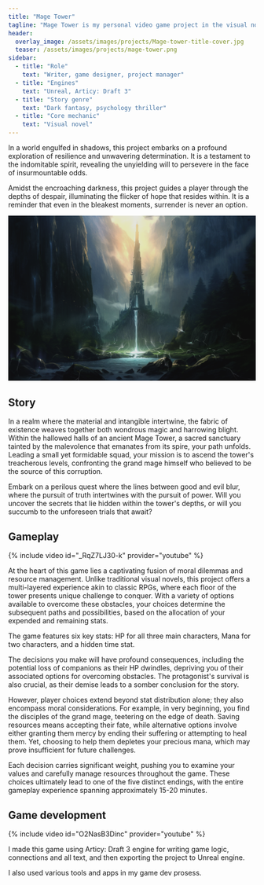```yaml
---
title: "Mage Tower"
tagline: "Mage Tower is my personal video game project in the visual novel genre. This one-shot game experience lets players dive deep into a psychological thriller in a dark fantasy setting and go through neat and fully charged adventure making tough morally complicated and meaningful decisions that have a big impact on the ending."
header:
  overlay_image: /assets/images/projects/Mage-tower-title-cover.jpg
  teaser: /assets/images/projects/mage-tower.png
sidebar:
  - title: "Role"
    text: "Writer, game designer, project manager"
  - title: "Engines"
    text: "Unreal, Articy: Draft 3"
  - title: "Story genre"
    text: "Dark fantasy, psychology thriller"
  - title: "Core mechanic"
    text: "Visual novel"
---
```


In a world engulfed in shadows, this project embarks on a profound exploration of resilience and unwavering determination. It is a testament to the indomitable spirit, revealing the unyielding will to persevere in the face of insurmountable odds.

Amidst the encroaching darkness, this project guides a player through the depths of despair, illuminating the flicker of hope that resides within. It is a reminder that even in the bleakest moments, surrender is never an option.

![image-left](/assets/images/projects/mage-tower.png)

## Story

In a realm where the material and intangible intertwine, the fabric of existence weaves together both wondrous magic and harrowing blight. Within the hallowed halls of an ancient Mage Tower, a sacred sanctuary tainted by the malevolence that emanates from its spire, your path unfolds. Leading a small yet formidable squad, your mission is to ascend the tower's treacherous levels, confronting the grand mage himself who believed to be the source of this corruption.

Embark on a perilous quest where the lines between good and evil blur, where the pursuit of truth intertwines with the pursuit of power. Will you uncover the secrets that lie hidden within the tower's depths, or will you succumb to the unforeseen trials that await?

## Gameplay

{% include video id="_RqZ7LJ30-k" provider="youtube" %}

At the heart of this game lies a captivating fusion of moral dilemmas and resource management. Unlike traditional visual novels, this project offers a multi-layered experience akin to classic RPGs, where each floor of the tower presents unique challenge to conquer. With a variety of options available to overcome these obstacles, your choices determine the subsequent paths and possibilities, based on the allocation of your expended and remaining stats.

The game features six key stats: HP for all three main characters, Mana for two characters, and a hidden time stat.

The decisions you make will have profound consequences, including the potential loss of companions as their HP dwindles, depriving you of their associated options for overcoming obstacles. The protagonist's survival is also crucial, as their demise leads to a somber conclusion for the story.

However, player choices extend beyond stat distribution alone; they also encompass moral considerations. For example, in very beginning, you find the disciples of the grand mage, teetering on the edge of death. Saving resources means accepting their fate, while alternative options involve either granting them mercy by ending their suffering or attempting to heal them. Yet, choosing to help them depletes your precious mana, which may prove insufficient for future challenges.

Each decision carries significant weight, pushing you to examine your values and carefully manage resources throughout the game. These choices ultimately lead to one of the five distinct endings, with the entire gameplay experience spanning approximately 15-20 minutes.

## Game development

{% include video id="O2NasB3Dinc" provider="youtube" %}

I made this game using Articy: Draft 3 engine for writing game logic, connections and all text, and then exporting the project to Unreal engine.

I also used various tools and apps in my game dev prosess.


